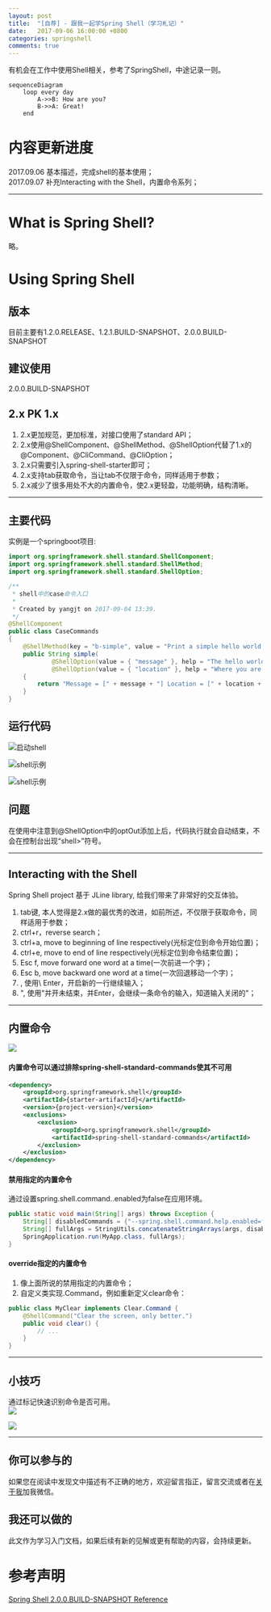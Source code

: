 ```yaml
---
layout: post
title:  "[自荐] - 跟我一起学Spring Shell（学习札记）"
date:   2017-09-06 16:00:00 +0800
categories: springshell
comments: true
---
```

有机会在工作中使用Shell相关，参考了SpringShell，中途记录一则。   

```
sequenceDiagram
    loop every day
        A->>B: How are you?
        B->>A: Great!
    end
```

#   内容更新进度
2017.09.06  基本描述，完成shell的基本使用；   
2017.09.07  补充Interacting with the Shell，内置命令系列；   

---

#   What is Spring Shell?
略。
#   Using Spring Shell
##     版本
目前主要有1.2.0.RELEASE、1.2.1.BUILD-SNAPSHOT、2.0.0.BUILD-SNAPSHOT
##     建议使用
2.0.0.BUILD-SNAPSHOT
##     2.x PK 1.x
1.  2.x更加规范，更加标准，对接口使用了standard API；
2.  2.x使用@ShellComponent、@ShellMethod、@ShellOption代替了1.x的@Component、@CliCommand、@CliOption；
3.  2.x只需要引入spring-shell-starter即可；
4.  2.x支持tab获取命令，当让tab不仅限于命令，同样适用于参数；
5.  2.x减少了很多用处不大的内置命令，使2.x更轻盈，功能明确，结构清晰。

---

##     主要代码
实例是一个springboot项目:    

```java
import org.springframework.shell.standard.ShellComponent;
import org.springframework.shell.standard.ShellMethod;
import org.springframework.shell.standard.ShellOption;

/**
 * shell中的case命令入口
 *
 * Created by yangjt on 2017-09-04 13:39.
 */
@ShellComponent
public class CaseCommands
{
    @ShellMethod(key = "b-simple", value = "Print a simple hello world message")
    public String simple(
            @ShellOption(value = { "message" }, help = "The hello world message") final String message,
            @ShellOption(value = { "location" }, help = "Where you are saying hello", defaultValue="At work") final String location) 
    {
        return "Message = [" + message + "] Location = [" + location + "]";
    }
}
```
##     运行代码
![启动shell](../../../../sources/images/posts/shell1.png)  

![shell示例](../../../../sources/images/posts/shell3.png)  

![shell示例](../../../../sources/images/posts/shell2.png)  

##     问题
在使用中注意到@ShellOption中的optOut添加上后，代码执行就会自动结束，不会在控制台出现“shell>”符号。

---

##     Interacting with the Shell
Spring Shell project 基于 JLine library, 给我们带来了非常好的交互体验。     
1.  tab键, 本人觉得是2.x做的最优秀的改进，如前所述，不仅限于获取命令，同样适用于参数；
2.  ctrl+r，reverse search；
3.  ctrl+a, move to beginning of line respectively(光标定位到命令开始位置)；
4.  ctrl+e, move to end of line respectively(光标定位到命令结束位置)；    
5.  Esc f, move forward one word at a time(一次前进一个字)；
6.  Esc b, move backward one word at a time(一次回退移动一个字)；
7.  \, 使用\ Enter，开启新的一行继续输入；
8.  ", 使用"并开未结束，并Enter，会继续一条命令的输入，知道输入关闭的"；

---

##     内置命令
![](../../../../sources/images/posts/shell6.png)

####    内置命令可以通过排除spring-shell-standard-commands使其不可用   
```xml
<dependency>
    <groupId>org.springframework.shell</groupId>
    <artifactId>{starter-artifactId}</artifactId>
    <version>{project-version}</version>
    <exclusions>
        <exclusion>
            <groupId>org.springframework.shell</groupId>
            <artifactId>spring-shell-standard-commands</artifactId>
        </exclusion>
    </exclusion>
</dependency>
```
####    禁用指定的内置命令
通过设置spring.shell.command.<command>.enabled为false在应用环境。
```java
public static void main(String[] args) throws Exception {
    String[] disabledCommands = {"--spring.shell.command.help.enabled=false"}; 
    String[] fullArgs = StringUtils.concatenateStringArrays(args, disabledCommands);
    SpringApplication.run(MyApp.class, fullArgs);
}
```
####    override指定的内置命令
1.  像上面所说的禁用指定的内置命令；    
2.  自定义类实现<Command>.Command，例如重新定义clear命令：   

```java
public class MyClear implements Clear.Command {
    @ShellCommand("Clear the screen, only better.")
    public void clear() {
        // ...
    }
}
```

---

##  小技巧
通过标记快速识别命令是否可用。   
![](../../../../sources/images/posts/shell4.png)
   
![](../../../../sources/images/posts/shell5.png)


---


##     你可以参与的
如果您在阅读中发现文中描述有不正确的地方，欢迎留言指正，留言交流或者在[关于我](https://beanstt.github.io/about/index.html)加我微信。
##     我还可以做的
此文作为学习入门文档，如果后续有新的见解或更有帮助的内容，会持续更新。   

#      参考声明
[Spring Shell 2.0.0.BUILD-SNAPSHOT Reference](https://docs.spring.io/spring-shell/docs/2.0.0.BUILD-SNAPSHOT/reference/htmlsingle/)